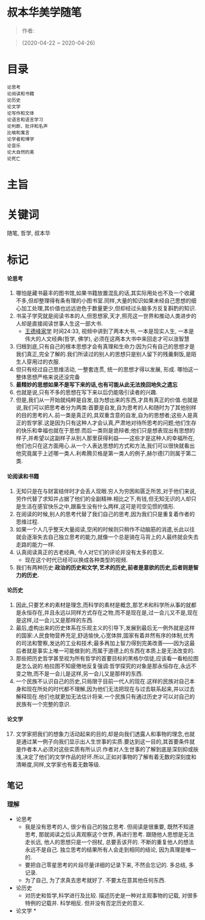 # 叔本华美学随笔

> 作者:

> (2020-04-22 \~ 2020-04-26)


# 目录
```
论思考
论阅读和书籍
论历史
论文学
论写作和文体
论语言和语言学习
论判断、批评和名声
比喻和寓言
论学者和博学
论音乐
论大自然的美
论死亡
```

# 主旨

# 关键词
随笔, 哲学, 叔本华

# 标记
#### 论思考
1. 哪怕是藏书最丰的图书馆,如果书籍放置混乱的话,其实际用处也不及一个收藏不多,但却整理得有条有理的小图书室.同样,大量的知识如果未经自己思想的细心加工处理,其价值也远远逊色于数量更少,但却经过头脑多方反复斟酌的知识.
2. 书呆子学究就是阅读书本的人,但思想家,天才,照亮这一世界和推动人类进步的人却是直接阅读世事人生这一部大书.
    * [王德峰家学](https://www.bilibili.com/video/BV11C4y1H74F) 时间24:33, 视频中讲到了两本大书, 一本是现实人生, 一本是伟大的人文经典\(哲学, 佛学\), 必须在这两本大书中来回走才可以涨智慧
3. 归根到底,只有自己的根本思想才会有真理和生命力:因为只有自己的思想才是我们真正,完全了解的.我们所读过的别人的思想只是别人留下的残羹剩饭,是陌生人穿用过的衣服.
4. 但只有经过自己思维活动, 一整套连贯, 统一的思想才得以发展, 形成. 哪怕这一整体思想严格来说还没完备
5. **最精妙的思想如果不是写下来的话,也有可能从此无法挽回地失之遗忘**
6. 也就是说,只有不多的思想在写下来以后仍能吸引读者的兴趣.
7. 但是,我们从一开始就纯粹是自发,自为想出来的东西,才具有真正的价值.也就是说,我们可以把思考者分为两类:首要是自发,自为思考的人和随时为了其他别样的目的思考的人.前一类是真正的,具双重含意的自发,自为的思想者;这些人是真正的哲学家.这是因为只有这种人才会认真,严肃地对待所思考的问题;他们生存的快乐和幸福也就在于思想.而后一类则是诡辩者;他们只是想表现出有思想的样子,并希望以这副样子从别人那里获得利益——这些才是这种人的幸福所在,他们也只在这方面用心.从一个人表达思想的方式和方法,我们可以很快就看出他究竟属于上述哪一类人.利希腾贝格是第一类人的例子,赫尔德[7]则属于第二类.

#### 论阅读和书籍
1. 无知只是在与财富结伴时才会丢人现眼.穷人为穷困和匮乏所苦,对于他们来说,劳作代替了求知并占据了他们的全副精神.相比之下,有钱,但无知无识的人却只是生活在感官快乐之中,跟畜生没有什么两样,这可是司空见惯的情形.
9. 在阅读的时候,别人的思考代替了我们自己的思考,因为我们只是重复着作者的思维过程.
10. 如果一个人几乎整天大量阅读,空闲的时候则只稍作不动脑筋的消遣,长此以往就会逐渐失去自己独立思考的能力,就像一个总是骑在马背上的人最终就会失去走路的能力一样.
11. 认真阅读真正的古老经典, 今人对它们的评论并没有太多的意义.
    * 现在这个时代已经可以换成各种类型的视频.
12. 我们有两种历史:**政治的历史和文学,艺术的历史,前者是意欲的历史,后者则是智力的历史.**

#### 论历史
1. 因此,只要艺术的素材是理念,而科学的素材是概念,那艺术和科学所从事的就都是永恒存在,并且永远以同样方式存在之物,而不是现在是,过一会儿又不是,现在是这样,过一会儿又是那样的东西.
14. 最后,虚构出来的历史体系在乐观主义的引导下,发展到最后无一例外就是这样的国家:人民食物营养充足,舒适愉快,心宽体胖,国家有着井然有序的体制,优秀的司法和警察,发达的工业和技术;最多再加上智力得到完美改善——因为这最后者就是事实上唯一可能做到的,而属于道德上的东西在本质上是无法改变的.
15. 那些把历史哲学甚至视为所有哲学的首要目标的黑格尔信徒,应该看一看柏拉图是怎么说的.柏拉图不知疲倦地反复强调:哲学探究的对象是那永恒存在,永远不变之物,而不是一会儿是这样,另一会儿又是那样的东西.
16. 一个民族不认识自己的历史,只局限于目前一代人的现在.这样的民族对自己本身和现在所处的时代都不理解,因为他们无法把现在与过去联系起来,并以过去解释现在.他们也就更加无法估计将来.一个民族只有通过历史才可以对自己的民族有一个完整的意识.

#### 论文学
17. 文学家把我们的想象力活动起来的目的,却是向我们透露人和事物的理念,也就是通过某一例子向我们显示出人生世事的实质.要达到这一目的,其首要条件就是作者本人必须对这些实质有所认识.作者对人生世事的了解到底是深刻抑或肤浅,决定了他们的文学作品的好坏.所以,正如对事物的了解有着无数的深刻度和清晰度,同样,文学家也有着无数等级.

## 笔记
### 理解
* 论思考
    * 我是没有思考的人, 很少有自己的独立思考. 但阅读是很重要, 既然不知道思考, 那就阅读之后认真观察这个世界, 再进行思考. 跟随他人思想是无法走长远, 他人的思想只是一个拐杖, 总要丢该开的. 不断的重复他人的想法永远不是自己. 独立思考的结果所有人会走到相同的结论, 因为真理是唯一的.
    * 要把自己零星思考的片段尽量详细的记录下来, 不然会忘记的. 多总结, 多记录.
    * 为了自己, 为了求真去思考就好了. 不要太在意其他任何东西.
* 论历史
    * 对历史和哲学,科学进行及比较. 描述历史是一种对主观事物的记载, 对很多特例的记载并. 科学相反. 但并没有否定历史的意义.
* 论文学
    *
